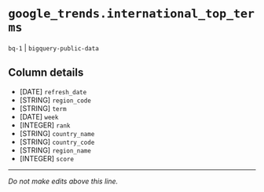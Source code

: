 # `google_trends.international_top_terms`
`bq-1` | `bigquery-public-data`

## Column details
* [DATE]      `refresh_date`
* [STRING]    `region_code`
* [STRING]    `term`
* [DATE]      `week`
* [INTEGER]   `rank`
* [STRING]    `country_name`
* [STRING]    `country_code`
* [STRING]    `region_name`
* [INTEGER]   `score`

-------------------------------------------------------------------------------
*Do not make edits above this line.*
